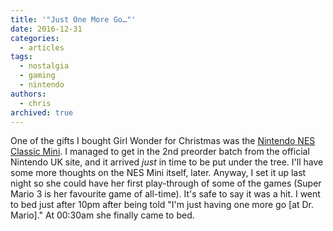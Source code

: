 ```yaml
---
title: '"Just One More Go…"'
date: 2016-12-31
categories:
  - articles
tags:
  - nostalgia
  - gaming
  - nintendo
authors:
  - chris
archived: true
---
```


One of the gifts I bought Girl Wonder for Christmas was the [Nintendo NES Classic Mini](https://www.nintendo.co.uk/Misc-/Nintendo-Classic-Mini-Nintendo-Entertainment-System/Nintendo-Classic-Mini-Nintendo-Entertainment-System-1124287.html). I managed to get in the 2nd preorder batch from the official Nintendo UK site, and it arrived *just* in time to be put under the tree. I'll have some more thoughts on the NES Mini itself, later. Anyway, I set it up last night so she could have her first play-through of some of the games (Super Mario 3 is her favourite game of all-time). It's safe to say it was a hit. I went to bed just after 10pm after being told "I'm just having one more go \[at Dr. Mario\]." At 00:30am she finally came to bed.
